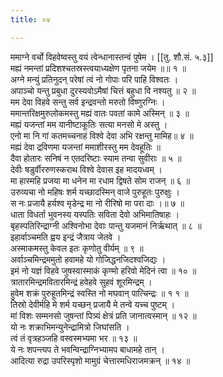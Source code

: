 ```yaml
---
title: ०४

---
```

ममाग्ने वर्चो विहवेष्वस्तु वयं त्वेन्धानास्तन्वं पुषेम । [[तु. शौ.सं. ५.३]]  
मह्यं नमन्तां प्रदिशश्चतस्रस्त्वयाध्यक्षेण पृतना जयेम ॥॥ १ ॥  
अग्ने मन्युं प्रतिनुदन् परेषां त्वं नो गोपाः परि पाहि विश्वतः ।  
अपाञ्चो यन्तु प्रबुधा दुरस्यवोऽमैषां चित्तं बहुधा वि नश्यतु ॥ २ ॥  
मम देवा विहवे सन्तु सर्व इन्द्रवन्तो मरुतो विष्णुरग्निः ।  
ममान्तरिक्षमुरुलोकमस्तु मह्यं वातः पवतां कामे अस्मिन् ॥ ३ ॥  
मह्यं यजन्तां मम यानीष्टाकूतिः सत्या मनसो मे अस्तु ।  
एनो मा नि गां कतमच्चनाहं विश्वे देवा अभि रक्षन्तु मामिह॥ ४ ॥  
मह्यं देवा द्रविणमा यजन्तां ममाशीरस्तु मम देवहूतिः ॥  
दैवा होतारः सनिषं न एतदरिष्टाः स्याम तन्वा सुवीराः ॥ ५ ॥  
देवीः षडुर्वीररुणस्कराथ विश्वे देवास इह मादयध्वम् ।  
मा हास्महि प्रजया मा धनेन मा रधाम द्विषते सोम राजन् ॥ ६ ॥  
उरुव्यचा नो महिषः शर्म यच्छादस्मिन् वाजे पुरुहूतः पुरुक्षुः ।  
स नः प्रजायै हर्यश्व मृडेन्द्र मा नो रीरिषो मा परा दाः ।॥ ७ ॥  
धाता विधर्ता भुवनस्य यस्पतिः सविता देवो अभिमातिषाहः ।  
बृहस्पतिरिन्द्राग्नी अश्विनोभा देवाः पान्तु यजमानं निर्ऋथात् ॥ ८ ॥  
इहार्वाञ्चमति ह्वय इन्द्रं जैत्राय जेतवे ।  
अस्माकमस्तु केवल इतः कृणोतु वीर्यम् ॥ ९ ॥  
अर्वाञ्चमिन्द्रममुतो हवामहे यो गोजिद्धनजिदश्वजिद्यः ।  
इमं नो यज्ञं विहवे जुषस्वास्माकं कृण्मो हरिवो मेदिनं त्वा ॥ १० ॥  
त्रातारमिन्द्रमवितारमिन्द्रं हवेहवे सुहवं शूरमिन्द्रम् ।  
हुवेम शक्रं पुरुहूतमिन्द्रं स्वस्ति नो मघवान् पात्चिन्द्रः ॥ १ १ ॥  
तिस्रो देवीर्महि मे शर्म यच्छन् प्रजायै मे तन्वे यच्च पुष्टम् ।  
मां विशः सम्मनसो जुषन्तां पित्र्यं क्षेत्रं प्रति जानात्वस्मान् ॥ १२ ॥  
यो नः शक्राभिमन्युनेन्द्रामित्रो जिघांसति ।  
त्वं तं वृत्रहञ्जहि वस्वस्मभ्यमा भर ॥ १३ ॥  
ये नः शपन्त्यप ते भवन्विन्द्राग्निभ्यामप बाधामहे तान् ।  
आदित्या रुद्रा उपरिस्पृशो मामुग्रं चेत्तारमधिराजमक्रन् ॥ १४ ॥  